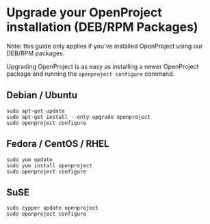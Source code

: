 # Upgrade your OpenProject installation (DEB/RPM Packages)

Note: this guide only applies if you've installed OpenProject using our DEB/RPM
packages.

Upgrading OpenProject is as easy as installing a newer OpenProject package and
running the `openproject configure` command.

## Debian / Ubuntu

    sudo apt-get update
    sudo apt-get install --only-upgrade openproject
    sudo openproject configure

## Fedora / CentOS / RHEL

    sudo yum update
    sudo yum install openproject
    sudo openproject configure

## SuSE

    sudo zypper update openproject
    sudo openproject configure

